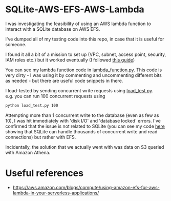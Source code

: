 # SQLite-AWS-EFS-AWS-Lambda

I was investigating the feasibility of using an AWS lambda function to interact with a SQLite database on AWS EFS. 

I've dumped all of my testing code into this repo, in case that it is useful for someone.

I found it all a bit of a mission to set up (VPC, subnet, access point, security, IAM roles etc.) but it worked eventually (I followed [this guide](https://aws.amazon.com/blogs/compute/using-amazon-efs-for-aws-lambda-in-your-serverless-applications/))

You can see my lambda function code in [lambda_function.py](./lambda_function.py). This code is very dirty - I was using it by 
commenting and uncommenting different bits as needed - but there are useful code snippets in there. 

I load-tested by sending concurrent write requests using [load_test.py](./load_test.py).  
e.g. you can run 100 concurrent requests using
```bash
python load_test.py 100
```

Attempting more than 1 concurrent write to the database (even as few as 10), I was hit immediately with 'disk I/O' and 'database locked' errors. 
I've confirmed that the issue is not related to SQLite (you can see my code [here](https://github.com/J-sephB-lt-n/sqlite-concurrent-writes-investigation) showing that SQLite can handle thousands of concurrent write and read connections) but rather with EFS.

Incidentally, the solution that we actually went with was data on S3 queried with Amazon Athena. 

# Useful references 

* https://aws.amazon.com/blogs/compute/using-amazon-efs-for-aws-lambda-in-your-serverless-applications/
